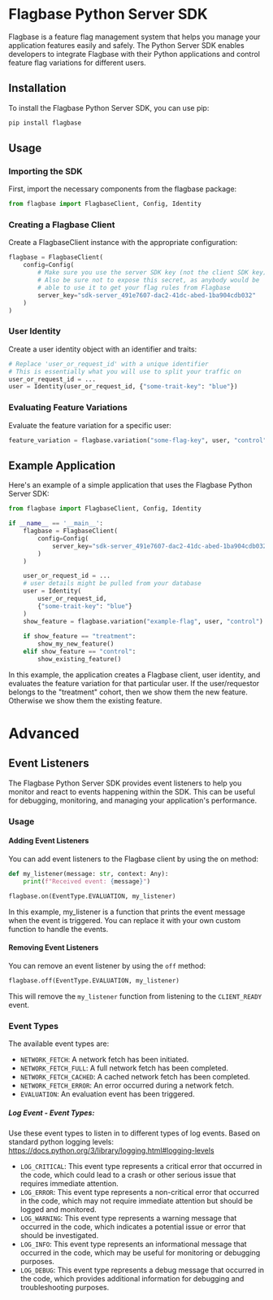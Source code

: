 # Flagbase Python Server SDK

Flagbase is a feature flag management system that helps you manage your application features easily and safely. The Python Server SDK enables developers to integrate Flagbase with their Python applications and control feature flag variations for different users.

## Installation
To install the Flagbase Python Server SDK, you can use pip:
```sh
pip install flagbase
```

## Usage
### Importing the SDK
First, import the necessary components from the flagbase package:
```python
from flagbase import FlagbaseClient, Config, Identity
```

### Creating a Flagbase Client
Create a FlagbaseClient instance with the appropriate configuration:
```python
flagbase = FlagbaseClient(
    config=Config(
        # Make sure you use the server SDK key (not the client SDK key)
        # Also be sure not to expose this secret, as anybody would be 
        # able to use it to get your flag rules from Flagbase
        server_key="sdk-server_491e7607-dac2-41dc-abed-1ba904cdb032"
    )
)
```

### User Identity
Create a user identity object with an identifier and traits:
```python
# Replace 'user_or_request_id' with a unique identifier
# This is essentially what you will use to split your traffic on
user_or_request_id = ...
user = Identity(user_or_request_id, {"some-trait-key": "blue"})
```

### Evaluating Feature Variations
Evaluate the feature variation for a specific user:
```python
feature_variation = flagbase.variation("some-flag-key", user, "control")
```

## Example Application
Here's an example of a simple application that uses the Flagbase Python Server SDK:
```python
from flagbase import FlagbaseClient, Config, Identity

if __name__ == '__main__':
    flagbase = FlagbaseClient(
        config=Config(
            server_key="sdk-server_491e7607-dac2-41dc-abed-1ba904cdb032",
        )
    )

    user_or_request_id = ...
    # user details might be pulled from your database
    user = Identity(
        user_or_request_id,
        {"some-trait-key": "blue"}
    )
    show_feature = flagbase.variation("example-flag", user, "control")
    
    if show_feature == "treatment":
        show_my_new_feature()
    elif show_feature == "control":
        show_existing_feature()
```

In this example, the application creates a Flagbase client, user identity, and evaluates the feature variation for that particular user. If the user/requestor belongs to the "treatment" cohort, then we show them the new feature. Otherwise we show them the existing feature.

# Advanced
## Event Listeners
The Flagbase Python Server SDK provides event listeners to help you monitor and react to events happening within the SDK. This can be useful for debugging, monitoring, and managing your application's performance.
### Usage
#### Adding Event Listeners
You can add event listeners to the Flagbase client by using the on method:
```python
def my_listener(message: str, context: Any):
    print(f"Received event: {message}")

flagbase.on(EventType.EVALUATION, my_listener)
```
In this example, my_listener is a function that prints the event message when the event is triggered. You can replace it with your own custom function to handle the events.

#### Removing Event Listeners
You can remove an event listener by using the `off` method:
```python
flagbase.off(EventType.EVALUATION, my_listener)
```
This will remove the `my_listener` function from listening to the `CLIENT_READY` event.

### Event Types
The available event types are:
* `NETWORK_FETCH`: A network fetch has been initiated.
* `NETWORK_FETCH_FULL`: A full network fetch has been completed.
* `NETWORK_FETCH_CACHED`: A cached network fetch has been completed.
* `NETWORK_FETCH_ERROR`: An error occurred during a network fetch.
* `EVALUATION`: An evaluation event has been triggered.

##### Log Event - Event Types:
Use these event types to listen in to different types of log events. 
Based on standard python logging levels: https://docs.python.org/3/library/logging.html#logging-levels
* `LOG_CRITICAL`: This event type represents a critical error that occurred in the code, which could lead to a crash or other serious issue that requires immediate attention.
* `LOG_ERROR`: This event type represents a non-critical error that occurred in the code, which may not require immediate attention but should be logged and monitored.
* `LOG_WARNING`: This event type represents a warning message that occurred in the code, which indicates a potential issue or error that should be investigated.
* `LOG_INFO`: This event type represents an informational message that occurred in the code, which may be useful for monitoring or debugging purposes.
* `LOG_DEBUG`: This event type represents a debug message that occurred in the code, which provides additional information for debugging and troubleshooting purposes.